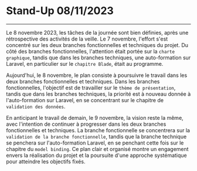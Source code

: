 # Stand-Up 08/11/2023

---

Le 8 novembre 2023, les tâches de la journée sont bien définies, après une rétrospective des activités de la veille. Le 7 novembre, l'effort s'est concentré sur les deux branches fonctionnelles et techniques du projet. Du côté des branches fonctionnelles, l'attention était portée sur la `charte graphique`, tandis que dans les branches techniques, une auto-formation sur Laravel, en particulier sur le `chapitre Blade`, était au programme.

Aujourd'hui, le 8 novembre, le plan consiste à poursuivre le travail dans les deux branches fonctionnelles et techniques. Dans les branches fonctionnelles, l'objectif est de travailler sur le `thème de présentation`, tandis que dans les branches techniques, la priorité est à nouveau donnée à l'auto-formation sur Laravel, en se concentrant sur le chapitre de `validation des données`.

En anticipant le travail de demain, le 9 novembre, la vision reste la même, avec l'intention de continuer à progresser dans les deux branches fonctionnelles et techniques. La branche fonctionnelle se concentrera sur la `validation de la branche fonctionnelle`, tandis que la branche technique se penchera sur l'auto-formation Laravel, en se penchant cette fois sur le chapitre du `model binding`. Ce plan clair et organisé montre un engagement envers la réalisation du projet et la poursuite d'une approche systématique pour atteindre les objectifs fixés.
